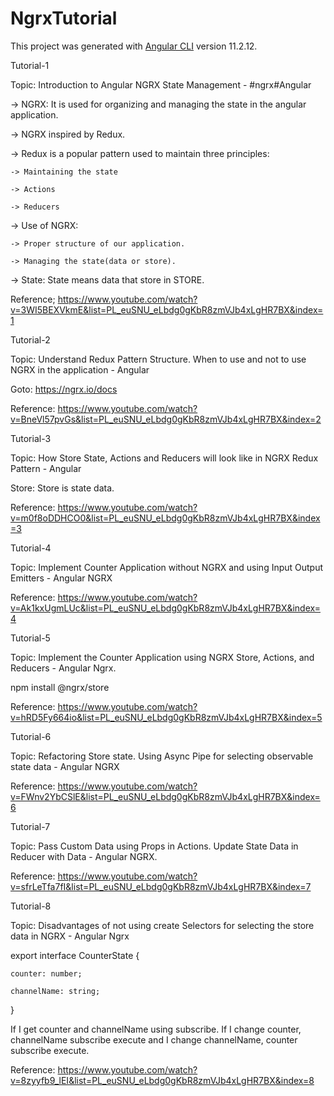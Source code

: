 # NgrxTutorial

This project was generated with [Angular CLI](https://github.com/angular/angular-cli) version 11.2.12.

Tutorial-1

Topic: Introduction to Angular NGRX State Management - #ngrx​ #Angular

-> NGRX: It is used for organizing and managing the state in the angular application.

-> NGRX inspired by Redux.

-> Redux is a popular pattern used to maintain three principles:

    -> Maintaining the state

    -> Actions

    -> Reducers

-> Use of NGRX:

    -> Proper structure of our application.

    -> Managing the state(data or store).

-> State: State means data that store in STORE.

Reference; https://www.youtube.com/watch?v=3WI5BEXVkmE&list=PL_euSNU_eLbdg0gKbR8zmVJb4xLgHR7BX&index=1

Tutorial-2

Topic: Understand Redux Pattern Structure. When to use and not to use NGRX in the application - Angular

Goto: https://ngrx.io/docs

Reference: https://www.youtube.com/watch?v=BneVl57pvGs&list=PL_euSNU_eLbdg0gKbR8zmVJb4xLgHR7BX&index=2

Tutorial-3

Topic: How Store State, Actions and Reducers will look like in NGRX Redux Pattern - Angular

Store: Store is state data.

Reference: https://www.youtube.com/watch?v=m0f8oDDHCO0&list=PL_euSNU_eLbdg0gKbR8zmVJb4xLgHR7BX&index=3

Tutorial-4

Topic: Implement Counter Application without NGRX and using Input Output Emitters - Angular NGRX

Reference: https://www.youtube.com/watch?v=Ak1kxUgmLUc&list=PL_euSNU_eLbdg0gKbR8zmVJb4xLgHR7BX&index=4

Tutorial-5

Topic: Implement the Counter Application using NGRX Store, Actions, and Reducers - Angular Ngrx.

npm install @ngrx/store

Reference: https://www.youtube.com/watch?v=hRD5Fy664io&list=PL_euSNU_eLbdg0gKbR8zmVJb4xLgHR7BX&index=5

Tutorial-6

Topic: Refactoring Store state. Using Async Pipe for selecting observable state data - Angular NGRX

Reference: https://www.youtube.com/watch?v=FWnv2YbCSlE&list=PL_euSNU_eLbdg0gKbR8zmVJb4xLgHR7BX&index=6

Tutorial-7

Topic: Pass Custom Data using Props in Actions. Update State Data in Reducer with Data - Angular NGRX.

Reference: https://www.youtube.com/watch?v=sfrLeTfa7fI&list=PL_euSNU_eLbdg0gKbR8zmVJb4xLgHR7BX&index=7

Tutorial-8

Topic: Disadvantages of not using create Selectors for selecting the store data in NGRX - Angular Ngrx

export interface CounterState {
   
    counter: number;
   
    channelName: string;

}

If I get counter and channelName using subscribe. If I change counter, channelName subscribe execute and I change channelName, counter subscribe execute.

Reference: https://www.youtube.com/watch?v=8zyyfb9_lEI&list=PL_euSNU_eLbdg0gKbR8zmVJb4xLgHR7BX&index=8

